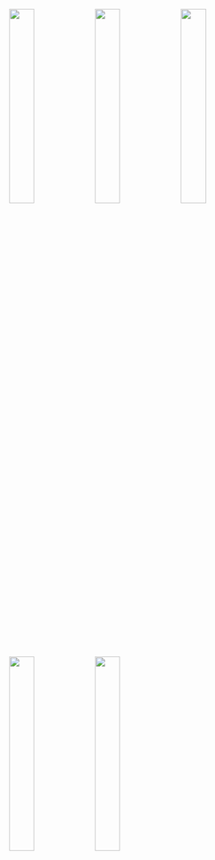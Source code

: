 <img width="30%" src="https://user-images.githubusercontent.com/31420144/104632670-a5378e80-56d0-11eb-9916-1f5961c60ae3.png"></img>
<img width="30%" src="https://user-images.githubusercontent.com/31420144/104632678-a8327f00-56d0-11eb-9306-aeb84f662899.png"></img>
<img width="30%" src="https://user-images.githubusercontent.com/31420144/104632692-ab2d6f80-56d0-11eb-8f5f-93070a37bb95.png"></img>
<img width="30%" src="https://user-images.githubusercontent.com/31420144/104632718-b41e4100-56d0-11eb-9cb3-6872193a4219.png"></img>
<img width="30%" src="https://user-images.githubusercontent.com/31420144/104632709-b1235080-56d0-11eb-9dad-7546c238034e.png"></img>
